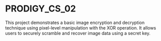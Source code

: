 # PRODIGY_CS_02
This project demonstrates a basic image encryption and decryption technique using pixel-level manipulation with the XOR operation. It allows users to securely scramble and recover image data using a secret key.
